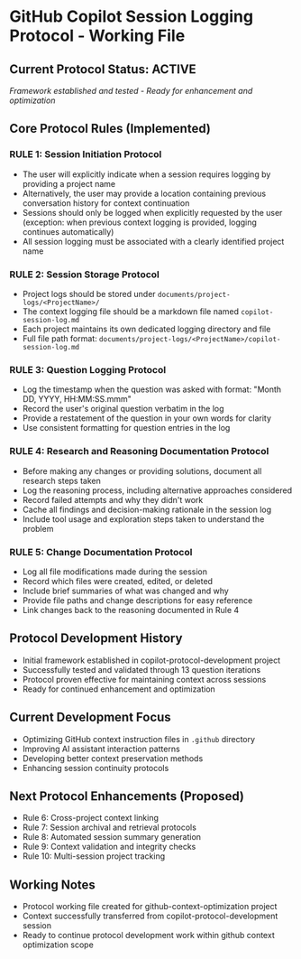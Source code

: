 # GitHub Copilot Session Logging Protocol - Working File

## Current Protocol Status: ACTIVE
*Framework established and tested - Ready for enhancement and optimization*

## Core Protocol Rules (Implemented)

### RULE 1: Session Initiation Protocol
- The user will explicitly indicate when a session requires logging by providing a project name
- Alternatively, the user may provide a location containing previous conversation history for context continuation
- Sessions should only be logged when explicitly requested by the user (exception: when previous context logging is provided, logging continues automatically)
- All session logging must be associated with a clearly identified project name

### RULE 2: Session Storage Protocol
- Project logs should be stored under `documents/project-logs/<ProjectName>/`
- The context logging file should be a markdown file named `copilot-session-log.md`
- Each project maintains its own dedicated logging directory and file
- Full file path format: `documents/project-logs/<ProjectName>/copilot-session-log.md`

### RULE 3: Question Logging Protocol
- Log the timestamp when the question was asked with format: "Month DD, YYYY, HH:MM:SS.mmm"
- Record the user's original question verbatim in the log
- Provide a restatement of the question in your own words for clarity
- Use consistent formatting for question entries in the log

### RULE 4: Research and Reasoning Documentation Protocol
- Before making any changes or providing solutions, document all research steps taken
- Log the reasoning process, including alternative approaches considered
- Record failed attempts and why they didn't work
- Cache all findings and decision-making rationale in the session log
- Include tool usage and exploration steps taken to understand the problem

### RULE 5: Change Documentation Protocol
- Log all file modifications made during the session
- Record which files were created, edited, or deleted
- Include brief summaries of what was changed and why
- Provide file paths and change descriptions for easy reference
- Link changes back to the reasoning documented in Rule 4

## Protocol Development History
- Initial framework established in copilot-protocol-development project
- Successfully tested and validated through 13 question iterations
- Protocol proven effective for maintaining context across sessions
- Ready for continued enhancement and optimization

## Current Development Focus
- Optimizing GitHub context instruction files in `.github` directory
- Improving AI assistant interaction patterns
- Developing better context preservation methods
- Enhancing session continuity protocols

## Next Protocol Enhancements (Proposed)
- Rule 6: Cross-project context linking
- Rule 7: Session archival and retrieval protocols
- Rule 8: Automated session summary generation
- Rule 9: Context validation and integrity checks
- Rule 10: Multi-session project tracking

## Working Notes
- Protocol working file created for github-context-optimization project
- Context successfully transferred from copilot-protocol-development session
- Ready to continue protocol development work within github context optimization scope
